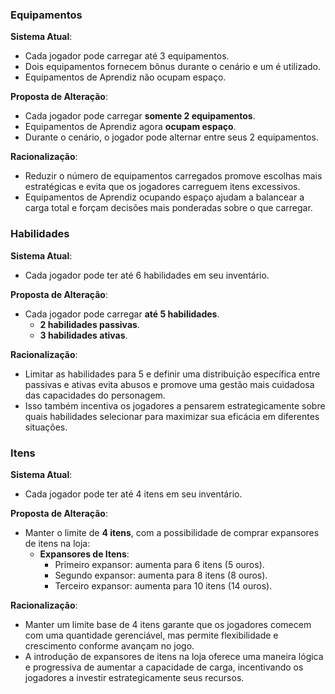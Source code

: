 ### **Equipamentos**
**Sistema Atual**:
- Cada jogador pode carregar até 3 equipamentos.
- Dois equipamentos fornecem bônus durante o cenário e um é utilizado.
- Equipamentos de Aprendiz não ocupam espaço.

**Proposta de Alteração**:
- Cada jogador pode carregar **somente 2 equipamentos**.
- Equipamentos de Aprendiz agora **ocupam espaço**.
- Durante o cenário, o jogador pode alternar entre seus 2 equipamentos.

**Racionalização**:
- Reduzir o número de equipamentos carregados promove escolhas mais estratégicas e evita que os jogadores carreguem itens excessivos.
- Equipamentos de Aprendiz ocupando espaço ajudam a balancear a carga total e forçam decisões mais ponderadas sobre o que carregar.

### **Habilidades**
**Sistema Atual**:
- Cada jogador pode ter até 6 habilidades em seu inventário.

**Proposta de Alteração**:
- Cada jogador pode carregar **até 5 habilidades**.
    - **2 habilidades passivas**.
    - **3 habilidades ativas**.

**Racionalização**:
- Limitar as habilidades para 5 e definir uma distribuição específica entre passivas e ativas evita abusos e promove uma gestão mais cuidadosa das capacidades do personagem.
- Isso também incentiva os jogadores a pensarem estrategicamente sobre quais habilidades selecionar para maximizar sua eficácia em diferentes situações.

### **Itens**
**Sistema Atual**:
- Cada jogador pode ter até 4 itens em seu inventário.

**Proposta de Alteração**:
- Manter o limite de **4 itens**, com a possibilidade de comprar expansores de itens na loja:
    - **Expansores de Itens**:
        - Primeiro expansor: aumenta para 6 itens (5 ouros).
        - Segundo expansor: aumenta para 8 itens (8 ouros).
        - Terceiro expansor: aumenta para 10 itens (14 ouros).

**Racionalização**:
- Manter um limite base de 4 itens garante que os jogadores comecem com uma quantidade gerenciável, mas permite flexibilidade e crescimento conforme avançam no jogo.
- A introdução de expansores de itens na loja oferece uma maneira lógica e progressiva de aumentar a capacidade de carga, incentivando os jogadores a investir estrategicamente seus recursos.